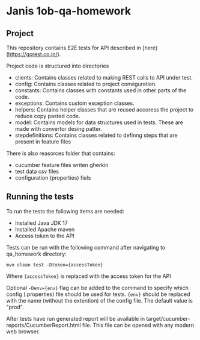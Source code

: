 # Janis 1ob-qa-homework

## Project

This repository contains E2E tests for API described in [here}(https://gorest.co.in/).

Project code is structured into directories
 - clients: Contains classes related to making REST calls to API under test.
 - config: Contains classes related to project conviguration.
 - constants: Contains classes with constants used in other parts of the code. 
 - exceptions: Contains custom exception classes.
 - helpers: Contains helper classes that are reused accoress the project to reduce copy pasted code.
 - model: Contains models for data structures used in tests. These are made with convertor desing patter.
 - stepdefinitions: Contains classes related to definng steps that are present in feature files

There is also reasorces folder that contains:
 - cucumber feature files writen gherkin
 - test data csv files
 - configuration (properties) fiels

## Running the tests

 To run the tests the following items are needed:
  - Installed Java JDK 17
  - Installed Apache maven
  - Access token to the API

Tests can be run with the following command after navigating to qa_homework directory:

`mvn clean test -Dtoken={accessToken}`

Where `{accessToken}` is replaced with the access token for the API

Optional `-Denv={env}` flag can be added to the command to specify which config (.properties) file should be used for tests. `{env}` should be replaced with the name (without the extention) of the config file. The default value is "prod".

After tests have run generated report will be available in target/cucumber-reports/CucumberReport.html file. This file can be opened with any modern web browser.
